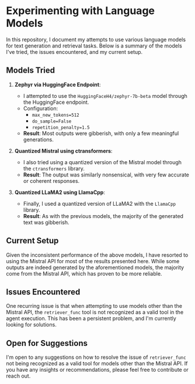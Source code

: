 # Experimenting with Language Models

In this repository, I document my attempts to use various language models for text generation and retrieval tasks. Below is a summary of the models I've tried, the issues encountered, and my current setup.

## Models Tried

1. **Zephyr via HuggingFace Endpoint**:
   - I attempted to use the `HuggingFaceH4/zephyr-7b-beta` model through the HuggingFace endpoint.
   - Configuration:
     - `max_new_tokens=512`
     - `do_sample=False`
     - `repetition_penalty=1.5`
   - **Result**: Most outputs were gibberish, with only a few meaningful generations.

2. **Quantized Mistral using ctransformers**:
   - I also tried using a quantized version of the Mistral model through the `ctransformers` library.
   - **Result**: The output was similarly nonsensical, with very few accurate or coherent responses.

3. **Quantized LLaMA2 using LlamaCpp**:
   - Finally, I used a quantized version of LLaMA2 with the `LlamaCpp` library.
   - **Result**: As with the previous models, the majority of the generated text was gibberish.

## Current Setup

Given the inconsistent performance of the above models, I have resorted to using the Mistral API for most of the results presented here. While some outputs are indeed generated by the aforementioned models, the majority come from the Mistral API, which has proven to be more reliable.

## Issues Encountered

One recurring issue is that when attempting to use models other than the Mistral API, the `retriever_func` tool is not recognized as a valid tool in the agent execution. This has been a persistent problem, and I'm currently looking for solutions.

## Open for Suggestions

I'm open to any suggestions on how to resolve the issue of `retriever_func` not being recognized as a valid tool for models other than the Mistral API. If you have any insights or recommendations, please feel free to contribute or reach out.

